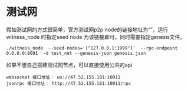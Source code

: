# 测试网

假如测试网的方式很简单，官方测试网p2p node的链接地址为“”，运行witness_node 时指定seed node 为该链接即可。同时需要指定genesis文件。
```
./witness_node  --seed-nodes='["127.0.0.1:1999"]'  --rpc-endpoint 0.0.0.0:8091  -d test_net --genesis-json genesis.json
```

如果不想自己搭建测试网节点，可以直接使用公共的api
```
websocket 接口地址： ws://47.52.155.181:10011
jsonrpc 接口地址： http://47.52.155.181:10011/rpc
```
